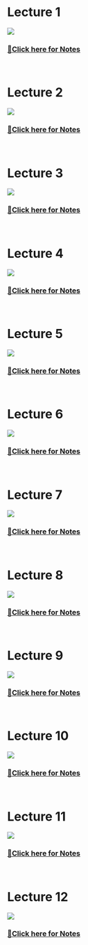 <h1>Lecture 1</h1>
<a href="https://youtu.be/FMfYhRaoZZM?si=pLJVRIpnERjp7rkb"><img src="https://github.com/Yogaprasadmk/DBMS-Complete-A-To-Z-Course/assets/120255515/98d58832-48b4-40a2-b197-6a617f06938f"></a>
<br/>
<h3>
<a href="https://www.youtube.com/redirect?event=video_description&redir_token=QUFFLUhqbTBHVURZVEJJVUJ4QUdTdWsyWUk0WmllNlBJd3xBQ3Jtc0trenRWT05fNXRJMG5mQlZOVzlEN0w3YlBmY0xWQWJwMUh1Z2ZKRDdDa3lrOEZVSkM1ZE5maXRZd1o1emFZYUE3NGc2RC1RVFd6bDR4ZmZyLUlmeGJfVGF6UXl1SVB2Z1Z0N1c5T0FIYWFIbkVqdWMxVQ&q=https%3A%2F%2Fdrive.google.com%2Fdrive%2Ffolders%2F1mTp-XiRQ3i31PfBi7sEWmzV0oIgzuHJK%3Fusp%3Dsharing&v=FMfYhRaoZZM">🚀Click here for Notes</a></h3>
<br/>

<h1>Lecture 2</h1>
<a href="https://youtu.be/7TcBnuk7lYc?si=iabH_VX5WGFmDdaY"><img src="https://github.com/Yogaprasadmk/DBMS-Complete-A-To-Z-Course/assets/120255515/5da24c7f-2ecc-4e59-9ccf-1dd96d420ac5"></a>
<br/>
<h3><a href="https://www.youtube.com/redirect?event=video_description&redir_token=QUFFLUhqa095S3dVWnpuLVlTR2dXaGlKQnFGWWJaZFVtd3xBQ3Jtc0tuY3BiS3lsaEJVeU13dUF4V0FQamgwd0hHZkZqZjRsM0t5eEE3MkJNdG1hSjh0ckhhbFhDRWpERmFYRHlSQ3YzWFQxeXNvdklhei1ZRW03NDZ6RXdYTWxGTS1CYkFoUGloRkNCelNrYUIxRG1pWkYycw&q=https%3A%2F%2Fdrive.google.com%2Fdrive%2Ffolders%2F1mTp-XiRQ3i31PfBi7sEWmzV0oIgzuHJK%3Fusp%3Dsharing&v=7TcBnuk7lYc">
🚀Click here for Notes</a></h3>
<br/>

<h1>Lecture 3</h1>
<a href="https://youtu.be/wulV-eIu9dM?si=mu-RYIsJnA9zhyyr"><img src="https://github.com/Yogaprasadmk/DBMS-Complete-A-To-Z-Course/assets/120255515/391f2969-8f0e-4dcf-960f-5f2149acc046"></a>
<br/>
<h3><a href="https://www.youtube.com/redirect?event=video_description&redir_token=QUFFLUhqbWFGYlBGaTVrcUdzZkwtMXhhSjluWDBTcGRpQXxBQ3Jtc0tsVGxFTmZ4NVJmb2VRWDZNZ1pucldKVGxtMmUwTFljUncydW9lMXJKVmk0cGdEMExBSlVYRjFMV3NpS2xMV09QclZZY1VCYk1SdVhXYUkxa05JOW9wbEV1Sk9wMG85aVpPTEpNdVNUTE1fSm5YR0lYNA&q=https%3A%2F%2Fgithub.com%2Friti2409%2FDbms_Series%2Fblob%2Fmain%2FLec%25203-%2520DBMS%2520%2526%2520Applications%2Fdbms%2520series.pdf&v=wulV-eIu9dM">
🚀Click here for Notes</a></h3>
<br/>

<h1>Lecture 4</h1>
<a href="https://youtu.be/OdkJK6P4TCA?si=IUK0jY7PwAiHVZAk"><img src="https://github.com/Yogaprasadmk/DBMS-Complete-A-To-Z-Course/assets/120255515/f44c54c3-9796-4f2a-a41b-065cebb6d1c3"></a>
<br/>
<h3><a href="https://www.youtube.com/redirect?event=video_description&redir_token=QUFFLUhqazI3a1Y3UXE0U0NBNGhvcnRja2UyNmpsTzRxQXxBQ3Jtc0trMlhPczJ0WkFoLWZwYklmNjNzelhkSkdBZmhEWXBhVXo5OWU0Zklrc1ZSSXlCSVBhYjl0MzF5LVhXZXZFZG90aVRlQ2pBYm9uMlBuVkFHeUY0RGg3NURxbUpVX1BZd2NxbGdFMHA5c3ZuTC00WVhhSQ&q=https%3A%2F%2Fgithub.com%2Friti2409%2FDbms_Series%2Ftree%2Fmain%2FLec-4%2520One%2520shot%2520revision&v=OdkJK6P4TCA">
🚀Click here for Notes</a></h3>
<br/>

<h1>Lecture 5</h1>
<a href="https://youtu.be/ln-JWRw_hFs?si=_YtghmL_ZYWFXLXC"><img src="https://github.com/Yogaprasadmk/DBMS-Complete-A-To-Z-Course/assets/120255515/82db56ed-2c8a-434c-bfa7-fd58c086e473"></a>
<br/>
<h3><a href="https://www.youtube.com/redirect?event=video_description&redir_token=QUFFLUhqbTVhUUFjQkJPNzhXNXZxbzN0VUszcTVWT1ozQXxBQ3Jtc0tuRjB2S0tkYnBfT0lsbVJ0UjhEc2pDS3ZTQS1zY2x2TzRJbklvWlVCN3B5eUxhWGt5ZXhndmtfbFVYWlRqeXdWQnRtWHZDdU9keUdOY0lhWWQ2b3JaZEwzcXRJRURQN1ZUY29sR0lyY3NRV3Q2ZENuYw&q=https%3A%2F%2Fdrive.google.com%2Fdrive%2Fu%2F3%2Ffolders%2F1tVKoJ8ruh9kfwweYG9vJRorclnS_O4wr&v=ln-JWRw_hFs">🚀Click here for Notes</a>
</h3>
<br/>

<h1>Lecture 6</h1>
<a href="https://youtu.be/T3at61GvUo0?si=bdnOTLAAQxuMZC5G"><img src="https://github.com/Yogaprasadmk/DBMS-Complete-A-To-Z-Course/assets/120255515/aa7c385b-1b45-451e-9d6b-a8aac8bba38a"></a>
<br/>
<h3><a href="https://www.youtube.com/redirect?event=video_description&redir_token=QUFFLUhqbVRUR1NlV19Qc01nNTV6R0hhWjRrT0tKNW9tQXxBQ3Jtc0tsUC13RkhJRDVrb2pHdFJ0c2dPdmpIR25vOTB3M1dISFQwZVlxa2c2TExnVGswV0xKUFpfM3FWeEVDRUV6RjNUQnZsMnF4dm1HLUZ0S295UEdUVk44Sldsc0JYdy1KWnVNYzFrak1aUkRaalBEZWtGYw&q=https%3A%2F%2Fdrive.google.com%2Fdrive%2Fu%2F3%2Ffolders%2F11nWm_MX6xjmgI9fr0piN3FzuSaaNwlVx&v=T3at61GvUo0">🚀Click here for Notes</a>
</h3>
<br/>

<h1>Lecture 7</h1>
<a href="https://youtu.be/WYBdtOQwmSc?si=-G9SdDg1MLvtXBUu"><img src="https://github.com/Yogaprasadmk/DBMS-Complete-A-To-Z-Course/assets/120255515/4beb4a22-8896-41af-a3a1-ad60825faa10"/></a>
<br/>
<h3><a href="https://www.youtube.com/redirect?event=video_description&redir_token=QUFFLUhqblRYTUFsdXp0RV80Z3FxTVVCN3VxdTRuM3dhQXxBQ3Jtc0ttRG95X2hjRzhYVThtOEV3UlpnTm83RWxzd0ZTcGhCdU9VUlhZWG9CWVNwNUplUnJ5T2d6YzZUU3ZfRHFEdllPN0xKY1pvbDZUNkFjcTZLMjlCNVBaendnVjFLYzhPSTQwYzQ2TnJUeDdDSXRvUnBNdw&q=https%3A%2F%2Fgithub.com%2Friti2409%2FDbms_Series%2Fblob%2Fmain%2FLec-7%2520DataAbstraction%2520%2526%2520Different%2520levels%2Fdbms%2520series.pdf&v=WYBdtOQwmSc">🚀Click here for Notes</a>
</h3>
<br/>

<h1>Lecture 8</h1>
<a href="https://youtu.be/6FVjbN-Bd1Q?si=dNxdEfwzdAzTXuyn"><img src="https://github.com/Yogaprasadmk/DBMS-Complete-A-To-Z-Course/assets/120255515/338d131e-97a9-4ebd-aa97-f318f505fc79"></a>
<br/>
<h3>
<a href="https://www.youtube.com/redirect?event=video_description&redir_token=QUFFLUhqbER2UHAzMzhqSXlFcEJpWXlSNDVMVVNZTXZaQXxBQ3Jtc0ttdUFsYjd5amtVRVoySWhqbGJYcldESnliYTBPTlpKRGQwRW84TDdHRUJ6Y1pSZXVLM1dBa2U0Z05LMFRVcTBPY2t0ZXY2dW95bjFRNTVWdnVkSG9POEVya1JObVZ5MThwZjNCWTdKMDEtdkNnaklkOA&q=https%3A%2F%2Fgithub.com%2Friti2409%2FDbms_Series%2Fblob%2Fmain%2FLec-8%2520Schema%2520%2526%2520Instance%2520in%2520DBMS%2Fdbms%2520series.pdf&v=6FVjbN-Bd1Q">🚀Click here for Notes</a></h3>
<br/>

<h1>Lecture 9</h1>
<a href="https://youtu.be/g-2xEyo9TQg?si=peecWjyRFEvObwYL"><img src="https://github.com/Yogaprasadmk/DBMS-Complete-A-To-Z-Course/assets/120255515/7967bc27-528d-4fb7-9a2e-2aecef47fd29"/></a>
<br/>
<h3>
<a href="https://www.youtube.com/redirect?event=video_description&redir_token=QUFFLUhqa3hpMW5yRWRGSEh3TkR2UEJnbWVTOXc2YUpQZ3xBQ3Jtc0ttMjlvaGlTNzRfRWRPMzNVSTllMkczX1poWnYzb2dDQ0c3Vjgwck5sLUEzSUE1RFNxWmR6elEwN0dWczF4WXo1cDlWcW9CcVNfWGZFc0VJSmRXQzNtaVFmQ2hSd01DcXVfVTBFd0Q1SnJxNER0RG93aw&q=https%3A%2F%2Fdrive.google.com%2Fdrive%2Fu%2F3%2Ffolders%2F1l-3lvxd3OmWJcj-0Rb_F5cc5KKrWGFiB&v=g-2xEyo9TQg">🚀Click here for Notes</a></h3>
<br/>


<h1>Lecture 10</h1>
<a href="https://youtu.be/UOyA8TSE7l4?si=XdzzXpr7BQTA4Ho-"><img src="https://github.com/Yogaprasadmk/DBMS-Complete-A-To-Z-Course/assets/120255515/9968baa6-2256-42f0-a14c-b30be61f6df9"></a>
<br/>
<h3>
<a href="https://www.youtube.com/redirect?event=video_description&redir_token=QUFFLUhqa210SVNJNVQyUXYzT1JGblBRWHdQREFuT2xWQXxBQ3Jtc0trb0ZuVWtIYWZPX1ZBR2ljUGFsajlDbDhnbG9oTmlCTDc3bVRFMHU1MWdQTjlhZ3Vrd0h5Y1dJR2RCOGZISnFLOHh5SGF5aGFSRTUzRDlVRndJcWxxZVUzekxUWEppbFViN2VzTzNnN2NIM054T0ZDdw&q=https%3A%2F%2Fgithub.com%2Friti2409%2FDbms_Series%2Fblob%2Fmain%2FLec%252010%25203%2520tier%2520Architecture%2Fdbms%2520series.pdfhttps%3A%2F%2Fdrive.google.com%2Fdrive%2Fu%2F3%2Ffolders%2F1drz-YiEHi9S7h_RWgCadHkNIF3ITpZIp&v=UOyA8TSE7l4">🚀Click here for Notes</a></h3>
<br/>

<h1>Lecture 11</h1>
<a href="https://youtu.be/RNl9ZIDzDG0?si=lN0epYz6MYatfZDP"><img src="https://github.com/Yogaprasadmk/DBMS-Complete-A-To-Z-Course/assets/120255515/3de21f6c-621f-4dc8-8f98-08be51357596"></a>
<br/>
<h3>
<a href="https://www.youtube.com/redirect?event=video_description&redir_token=QUFFLUhqbXdDX0Vrb3g4elo2aHh6NXFuQUpnNjZ2RFVEd3xBQ3Jtc0ttT2hjNWJiUWlCbHMza29ySXd2c1VPZkRqUlh6SzhsM2xwOTNJMUgwcV9iVGd4OUZ1QW80X2F1SVRnNERwckpZSUh2bW10VmVBdmw3UXVLblQtOWdMUWt3bGQ1dkpoZDA0d2l1bkcyMjh5X2hGMFcyOA&q=https%3A%2F%2Fgithub.com%2Friti2409%2FDbms_Series%2Fblob%2Fmain%2FLec%252011%2520Data%2520model%2Fdbms%2520series.pdfhttps%3A%2F%2Fdrive.google.com%2Fdrive%2Fu%2F3%2Ffolders%2F1AzNvypLFrAQQIQRvNgJ_QiN1ObBMEuoU&v=RNl9ZIDzDG0">🚀Click here for Notes</a></h3>
<br/>

<h1>Lecture 12</h1>
<a href="https://youtu.be/QK1l_wtBRIw?si=kzp64UjyFfhmB3Dr"><img src="https://github.com/Yogaprasadmk/DBMS-Complete-A-To-Z-Course/assets/120255515/4c57275f-f928-40df-a19b-e92430373853"></a>
<br/>
<h3>
<a href="https://www.youtube.com/redirect?event=video_description&redir_token=QUFFLUhqa0NtNW92NmVfbGswUHFNU28wTm03VWdjVXdaUXxBQ3Jtc0ttbjU4VTVwT0xfVVRDeWQ4clN0YjVVUHoyOGVYTHJhOWlOcmhDb3B2V0lUNzRUN3hEOGhPRDVDY2R0RHdRYUVCMUdwUWs5bkNOdkQ4dG5TdEFFbEx1WnpBdmpNbjZRTXZodENFUEVMMV9xTmloc1Qzbw&q=https%3A%2F%2Fdrive.google.com%2Fdrive%2Fu%2F3%2Ffolders%2F1oSdqRaFH9xSv9IWhfWmyxXG3_PhXimcB&v=QK1l_wtBRIw">🚀Click here for Notes</a></h3>
<br/>


